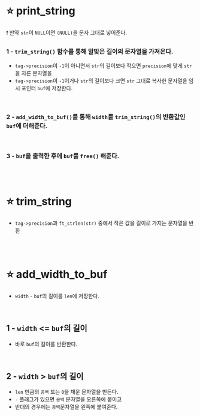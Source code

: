 ⭐ print_string
===============

❗ 만약 `str`이 `NULL`이면 `(NULL)`을 문자 그대로 넣어준다.

### 1 - `trim_string()` 함수를 통해 알맞은 길이의 문자열을 가져온다.

- `tag->precision`이 `-1`이 아니면서 `str`의 길이보다 작으면 `precision`에 맞게 `str`을 자른 문자열을
- `tag->precision`이 `-1`이거나 `str`의 길이보다 크면 `str` 그대로 복사한 문자열을 임시 포인터 `buf`에 저장한다.

</br>

### 2 - `add_width_to_buf()`를 통해 `width`를 `trim_string()`의 반환값인 `buf`에 더해준다.

</br>

### 3 - `buf`을 출력한 후에 `buf`를 `free()` 해준다.

</br>
</br>

⭐ trim_string
===============

- `tag->precision`과 `ft_strlen(str)` 중에서 작은 값을 길이로 가지는 문자열을 반환


</br>
</br>

⭐ add_width_to_buf
===================

- `width` - `buf`의 길이를 `len`에 저장한다.

</br>


1 - `width` <= `buf`의 길이
--------------------------
- 바로 `buf`의 길이를 반환한다.

</br>

2 - `width` > `buf`의 길이
-------------------------
- `len` 만큼의 `공백` 또는 `0`을 채운 문자열을 만든다.
- `-` 플래그가 있으면 `공백` 문자열을 오른쪽에 붙이고
- 반대의 경우에는 `공백`문자열을 왼쪽에 붙여준다.

